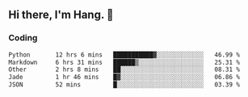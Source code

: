 ## Hi there, I'm Hang. 👋

### Coding

<!--START_SECTION:waka-->

```txt
Python       12 hrs 6 mins   ███████████▓░░░░░░░░░░░░░   46.99 %
Markdown     6 hrs 31 mins   ██████▒░░░░░░░░░░░░░░░░░░   25.31 %
Other        2 hrs 8 mins    ██░░░░░░░░░░░░░░░░░░░░░░░   08.31 %
Jade         1 hr 46 mins    █▓░░░░░░░░░░░░░░░░░░░░░░░   06.86 %
JSON         52 mins         █░░░░░░░░░░░░░░░░░░░░░░░░   03.39 %
```

<!--END_SECTION:waka-->

